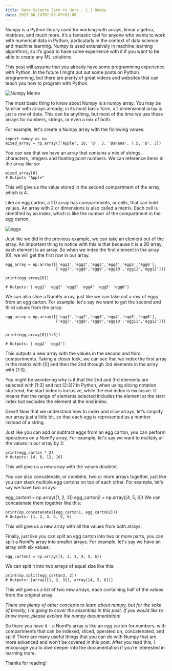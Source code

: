 ```yaml
---
title: Data Science Zero to Hero - 1.1 Numpy
date: 2023-06-24T07:07:07+01:00
---
```


Numpy is a Python library used for working with arrays, linear algebra, matrices, and much more. It’s a fantastic tool for anyone who wants to work with numerical data in Python, particularly in the context of data science and machine learning. Numpy is used extensively in machine learning algorithms, so it’s good to have some experience with it if you want to be able to create any ML solutions.

This post will assume that you already have some programming experience with Python. In the future I might put out some posts on Python programming, but there are plenty of great videos and websites that can teach you how to program with Python.

![Numpy Meme](https://dev-to-uploads.s3.amazonaws.com/uploads/articles/efdxbre05d686zqmn3li.png)

The most basic thing to know about Numpy is a numpy array. You may be familiar with arrays already; in its most basic form, a 1 dimensional array is just a row of data. This can be anything, but most of the time we use these arrays for numbers, strings, or even a mix of both. 

For example, let's create a Numpy array with the following values:

```
import numpy as np
mixed_array = np.array(['Apple', 10, 'B', 5, 'Banana', 7.5, 'D', 3])
```

You can see that we have an array that contains a mix of strings, characters, integers and floating point numbers. We can reference items in the array like so:

```
mixed_array[0]
# Outputs "Apple"
```

This will give us the value stored in the second compartment of the array, which is 4.

Like an egg carton, a 2D array has compartments, or cells, that can hold values. An array with 2 or dimensions is also called a matrix. Each cell is identified by an index, which is like the number of the compartment in the egg carton. 

![eggs](https://dev-to-uploads.s3.amazonaws.com/uploads/articles/48e6wr7b4orr5i7dzrx5.jpg)

Just like we did in the previous example, we can take an element out of the array. An important thing to notice with this is that because it is a 2D array, each element is an array. So when we index the first element in the array (0), we will get the first row in our array.

```
egg_array = np.array([['egg1','egg2','egg3','egg4','egg5','egg6'],
                      ['egg7','egg8','egg9','egg10','egg11','egg12']])

print(egg_array[0])

# Outputs: ['egg1' 'egg2' 'egg3' 'egg4' 'egg5' 'egg6']
```

We can also slice a NumPy array, just like we can take out a row of eggs from an egg carton. For example, let's say we want to get the second and third values from the array:
```
egg_array = np.array([['egg1','egg2','egg3','egg4','egg5','egg6'],
                      ['egg7','egg8','egg9','egg10','egg11','egg12']])


print(egg_array[0][1:3])

# Outputs: ['egg2' 'egg3']
```
This outputs a new array with the values in the second and third compartments. Taking a closer look, we can see that we index the first array in the matrix with [0] and then the 2nd through 3rd elements in the array with [1:3].

You might be wondering why is it that the 2nd and 3rd elements are selected with [1:3] and not [2:3]? In Python, when using slicing notation start:end, the start index is inclusive, while the end index is exclusive. It means that the range of elements selected includes the element at the start index but excludes the element at the end index.

Great! Now that we understand how to index and slice arrays, let’s simplify our array just a little bit, so that each egg is represented as a number instead of a string. 

Just like you can add or subtract eggs from an egg carton, you can perform operations on a NumPy array. For example, let's say we want to multiply all the values in our array by 2:

```
print(egg_carton * 2) 
# Outputs: [4, 8, 12, 16]
```
This will give us a new array with the values doubled.

You can also concatenate, or combine, two or more arrays together, just like you can stack multiple egg cartons on top of each other. For example, let's say we have two arrays:

egg_carton1 = np.array([1, 2, 3])
egg_carton2 = np.array([4, 5, 6])
We can concatenate them together like this:

```
print(np.concatenate([egg_carton1, egg_carton2])) 
# Outputs: [1, 2, 3, 4, 5, 6]
```
This will give us a new array with all the values from both arrays.

Finally, just like you can split an egg carton into two or more parts, you can split a NumPy array into smaller arrays. For example, let's say we have an array with six values:

```
egg_carton3 = np.array([1, 2, 3, 4, 5, 6])
```
We can split it into two arrays of equal size like this:
```
print(np.split(egg_carton3, 2)) 
# Outputs: [array([1, 2, 3]), array([4, 5, 6])]
```
This will give us a list of two new arrays, each containing half of the values from the original array.

*There are plenty of other concepts to learn about numpy, but for the sake of brevity, I'm going to cover the essentials in this post. If you would like to know more, please explore the numpy documentation!*

So there you have it – a NumPy array is like an egg carton for numbers, with compartments that can be indexed, sliced, operated on, concatenated, and split! There are many useful things that you can do with Numpy that are more advanced and won’t be covered in this post. After you read this, I encourage you to dive deeper into the documentation if you’re interested in learning more.

Thanks for reading!